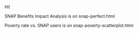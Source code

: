 Hi!

SNAP Benefits Impact Analysis is on snap-perfect.html

Poverty rate vs. SNAP users is on snap-poverty-scatterplot.html
